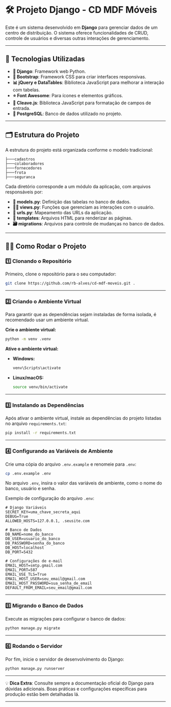 
# 🛠️ Projeto Django - CD MDF Móveis

Este é um sistema desenvolvido em **Django** para gerenciar dados de um centro de distribuição. O sistema oferece funcionalidades de CRUD, controle de usuários e diversas outras interações de gerenciamento.

---

## 🚀 Tecnologias Utilizadas

- **🧩 Django**: Framework web Python.
- **🎨 Bootstrap**: Framework CSS para criar interfaces responsivas.
- **📊 jQuery e DataTables**: Biblioteca JavaScript para melhorar a interação com tabelas.
- **⭐ Font Awesome**: Para ícones e elementos gráficos.
- **📝 Cleave.js**: Biblioteca JavaScript para formatação de campos de entrada.
- **🐘 PostgreSQL**: Banco de dados utilizado no projeto.

---

## 🗂️ Estrutura do Projeto

A estrutura do projeto está organizada conforme o modelo tradicional:

```
├───cadastros
├───colaboradores
├───fornecedores
├───frota
├───seguranca
```

Cada diretório corresponde a um módulo da aplicação, com arquivos responsáveis por:

- **📄 models.py**: Definição das tabelas no banco de dados.
- **👨‍💻 views.py**: Funções que gerenciam as interações com o usuário.
- **🔗 urls.py**: Mapeamento das URLs da aplicação.
- **📁 templates**: Arquivos HTML para renderizar as páginas.
- **🗃️ migrations**: Arquivos para controle de mudanças no banco de dados.

---

## 🏃‍♂️ Como Rodar o Projeto

### 1️⃣ Clonando o Repositório

Primeiro, clone o repositório para o seu computador:

```bash
git clone https://github.com/rb-alves/cd-mdf-moveis.git .
```

---

### 2️⃣ Criando o Ambiente Virtual

Para garantir que as dependências sejam instaladas de forma isolada, é recomendado usar um ambiente virtual.

**Crie o ambiente virtual:**

```bash
python -m venv .venv
```

**Ative o ambiente virtual:**

- **Windows:**
  ```bash
  venv\Scripts\activate
  ```
- **Linux/macOS:**
  ```bash
  source venv/bin/activate
  ```

---

### 3️⃣ Instalando as Dependências

Após ativar o ambiente virtual, instale as dependências do projeto listadas no arquivo `requirements.txt`:

```bash
pip install -r requirements.txt
```

---

### 4️⃣ Configurando as Variáveis de Ambiente

Crie uma cópia do arquivo `.env.example` e renomeie para `.env`:

```bash
cp .env.example .env
```

No arquivo `.env`, insira o valor das variáveis de ambiente, como o nome do banco, usuário e senha. 

Exemplo de configuração do arquivo `.env`:

```env
# Django Variáveis
SECRET_KEY=uma_chave_secreta_aqui
DEBUG=True
ALLOWED_HOSTS=127.0.0.1, .seusite.com

# Banco de Dados
DB_NAME=nome_do_banco
DB_USER=usuario_do_banco
DB_PASSWORD=senha_do_banco
DB_HOST=localhost
DB_PORT=5432

# Configurações de e-mail
EMAIL_HOST=smtp.gmail.com
EMAIL_PORT=587
EMAIL_USE_TLS=True
EMAIL_HOST_USER=seu_email@gmail.com
EMAIL_HOST_PASSWORD=sua_senha_de_email
DEFAULT_FROM_EMAIL=seu_email@gmail.com
```

---

### 5️⃣ Migrando o Banco de Dados

Execute as migrações para configurar o banco de dados:

```bash
python manage.py migrate
```

---

### 6️⃣ Rodando o Servidor

Por fim, inicie o servidor de desenvolvimento do Django:

```bash
python manage.py runserver
```

---

💡 **Dica Extra**: Consulte sempre a documentação oficial do Django para dúvidas adicionais. Boas práticas e configurações específicas para produção estão bem detalhadas lá.

---
